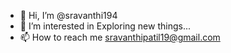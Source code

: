 - 👋 Hi, I’m @sravanthi194
- 👀 I’m interested in Exploring new things...
- 📫 How to reach me sravanthipatil19@gmail.com

<!---
sravanthi194/sravanthi194 is a ✨ special ✨ repository because its `README.md` (this file) appears on your GitHub profile.
You can click the Preview link to take a look at your changes.
--->
